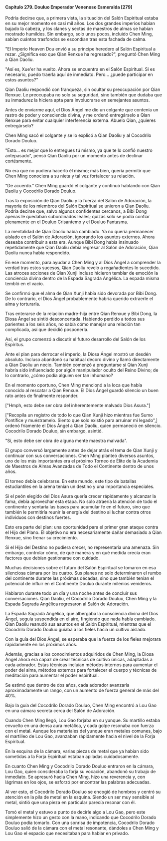 
#### Capítulo 279. Douluo Emperador Venenoso Esmeralda [279]


Podría decirse que, a primera vista, la situación del Salón Espiritual estaba en su mejor momento en casi mil años. Los dos grandes imperios habían bajado la cabeza, y los clanes y sectas de maestros de almas se habían mostrado humildes. Sin embargo, solo unos pocos, incluido Chen Ming, sabían cuántos trasfondos se escondían tras esta fachada de calma.

"El Imperio Heaven Dou envió a su príncipe heredero al Salón Espiritual a rezar. ¿Significa eso que Qian Renxue ha regresado?", preguntó Chen Ming a Qian Daoliu.

"Así es, Xue'er ha vuelto. Ahora se encuentra en el Salón Espiritual. Si es necesario, puedo traerla aquí de inmediato. Pero... ¿puede participar en estos asuntos?"

Qian Daoliu respondió con franqueza, sin ocultar su preocupación por Qian Renxue. Le preocupaba no solo su seguridad, sino también que dudaba que su inmadurez la hiciera apta para involucrarse en semejantes asuntos.

Antes de enviarme aquí, el Dios Ángel me dio un colgante que contenía un rastro de poder y consciencia divina, y me ordenó entregárselo a Qian Renxue para evitar cualquier interferencia externa. Abuelo Qian, ¿quieres entregárselo?

Chen Ming sacó el colgante y se lo explicó a Qian Daoliu y al Cocodrilo Dorado Douluo.

"Esto... es mejor que lo entregues tú mismo, ya que te lo confió nuestro antepasado", pensó Qian Daoliu por un momento antes de declinar cortésmente.

No era que no pudiera hacerlo él mismo; más bien, quería permitir que Chen Ming conociera a su nieta y tal vez fortalecer su relación.

"De acuerdo." Chen Ming guardó el colgante y continuó hablando con Qian Daoliu y Cocodrilo Dorado Douluo.

Tras la exposición de Qian Daoliu y la fuerza del Salón de Adoración, la mayoría de los miembros del Salón Espiritual se unieron a Qian Daoliu. Podría decirse que, salvo algunos confidentes cercanos, a Bibi Dong apenas le quedaban subordinados leales; quizás solo se podía confiar plenamente en el Douluo Crisantemo y el Douluo Fantasma.

La mentalidad de Qian Daoliu había cambiado. Ya no quería permanecer aislado en el Salón de Adoración, ignorando los asuntos externos. Ahora deseaba contribuir a esta era. Aunque Bibi Dong había insinuado repetidamente que Qian Daoliu debía regresar al Salón de Adoración, Qian Daoliu nunca había respondido.

En ese momento, para ayudar a Chen Ming y al Dios Ángel a comprender la verdad tras estos sucesos, Qian Daoliu reveló a regañadientes lo sucedido. Las atroces acciones de Qian Xunji incluso hicieron temblar de emoción la conciencia divina dentro de la Espada Sagrada Angélica. La espada misma tembló en el vacío.

Se confirmó que el alma de Qian Xunji había sido devorada por Bibi Dong. De lo contrario, el Dios Ángel probablemente habría querido extraerle el alma y torturarla.

Tras enterarse de la relación madre-hija entre Qian Renxue y Bibi Dong, la Diosa Ángel se sintió desconcertada. Habiendo perdido a todos sus parientes a los seis años, no sabía cómo manejar una relación tan complicada, así que decidió posponerla.

Así, el grupo comenzó a discutir el futuro desarrollo del Salón de los Espíritus.

Ante el plan para derrocar el imperio, la Diosa Ángel mostró un desdén absoluto. Incluso abandonó su habitual decoro divino y llamó directamente a Qian Daoliu un necio. También comenzó a preguntarse si Qian Xunji habría sido influenciado por algún manipulador oculto del Reino Divino; de lo contrario, ¿cómo podía alguien ser tan inhumano?

En el momento oportuno, Chen Ming mencionó a la loca que había conocido al rescatar a Qian Renxue. El Dios Ángel guardó silencio un buen rato antes de finalmente responder.

["Hmph, esto debe ser obra del inherentemente malvado Dios Asura."]

["Recopila un registro de todo lo que Qian Xunji hizo mientras fue Sumo Pontífice y muéstramelo. Siento que solo existió para arruinar mi legado",] ordenó fríamente el Dios Ángel a Qian Daoliu, quien permaneció en silencio. Cocodrilo Dorado Douluo, sin embargo, asintió.

"Sí, esto debe ser obra de alguna mente maestra malvada".

El grupo conversó largamente antes de dejar atrás el tema de Qian Xunji y continuar con sus conversaciones. Chen Ming planteó diversos asuntos, uno de los más importantes era el próximo Torneo de Élite de la Academia de Maestros de Almas Avanzadas de Todo el Continente dentro de unos años.

El torneo debía celebrarse. En este mundo, este tipo de batallas estudiantiles en la arena tenían un destino y una importancia especiales.

Si el peón elegido del Dios Asura quería crecer rápidamente y alcanzar la fama, debía aprovechar esta etapa. No solo atraería la atención de todo el continente y sentaría las bases para acumular fe en el futuro, sino que también le permitiría reunir la energía del destino al luchar contra otros individuos con destinos fuertes.

Esto era parte del plan: una oportunidad para el primer gran ataque contra el Hijo del Plano. El objetivo no era necesariamente dañar demasiado a Qian Renxue, sino frenar su crecimiento.

Si el Hijo del Destino no pudiera crecer, no representaría una amenaza. Sin embargo, controlar cómo, de qué manera y en qué medida crecía eran factores que debían gestionarse con cuidado.

Muchas decisiones sobre el futuro del Salón Espiritual se tomaron en esa silenciosa cámara por los cuatro. Sus planes no solo determinaron el rumbo del continente durante las próximas décadas, sino que también tenían el potencial de influir en el Continente Douluo durante milenios venideros.

Hablaron durante todo un día y una noche antes de concluir sus conversaciones. Qian Daoliu, el Cocodrilo Dorado Douluo, Chen Ming y la Espada Sagrada Angélica regresaron al Salón de Adoración.

La Espada Sagrada Angélica, que albergaba la consciencia divina del Dios Ángel, seguía suspendida en el aire, fingiendo que nada había cambiado. Qian Daoliu reanudó sus asuntos en el Salón Espiritual, mientras que el Cocodrilo Dorado Douluo guiaba a los fieles hacia un cultivo aislado.

Con la guía del Dios Ángel, se esperaba que la fuerza de los fieles mejorara rápidamente en los próximos años.

Además, gracias a los conocimientos adquiridos de Chen Ming, la Diosa Ángel ahora era capaz de crear técnicas de cultivo únicas, adaptadas a cada adorador. Estas técnicas incluían métodos internos para aumentar el poder del alma, métodos externos para fortalecer el cuerpo y técnicas de meditación para aumentar el poder espiritual.

Se estimó que dentro de dos años, cada adorador avanzaría aproximadamente un rango, con un aumento de fuerza general de más del 40%.

Bajo la guía del Cocodrilo Dorado Douluo, Chen Ming encontró a Lou Gao en una cámara secreta cerca del Salón de Adoración.

Cuando Chen Ming llegó, Lou Gao forjaba en su yunque. Su martillo estaba envuelto en una densa aura metálica, y cada golpe resonaba con fuerza con el metal. Aunque los materiales del yunque eran metales comunes, bajo el martilleo de Lou Gao, avanzaban rápidamente hacia el nivel de la Forja Espiritual.

En la esquina de la cámara, varias piezas de metal que ya habían sido sometidas a la Forja Espiritual estaban apiladas cuidadosamente.

En cuanto Chen Ming y Cocodrilo Dorado Douluo entraron en la cámara, Lou Gao, quien consideraba la forja su vocación, abandonó su trabajo de inmediato. Se apresuró hacia Chen Ming, hizo una reverencia y, con lágrimas en los ojos, se esforzó por encontrar las palabras adecuadas.

Al ver esto, el Cocodrilo Dorado Douluo se encogió de hombros y centró su atención en la pila de metal en la esquina. Siendo un ser muy sensible al metal, sintió que una pieza en particular parecía resonar con él.

Tomó el metal y estuvo a punto de decirle algo a Lou Gao, pero este simplemente hizo un gesto con la mano, indicando que Cocodrilo Dorado Douluo podía tomarlo. Con una sonrisa de impotencia, Cocodrilo Dorado Douluo salió de la cámara con el metal resonante, dándoles a Chen Ming y Lou Gao el espacio que necesitaban para hablar en privado.